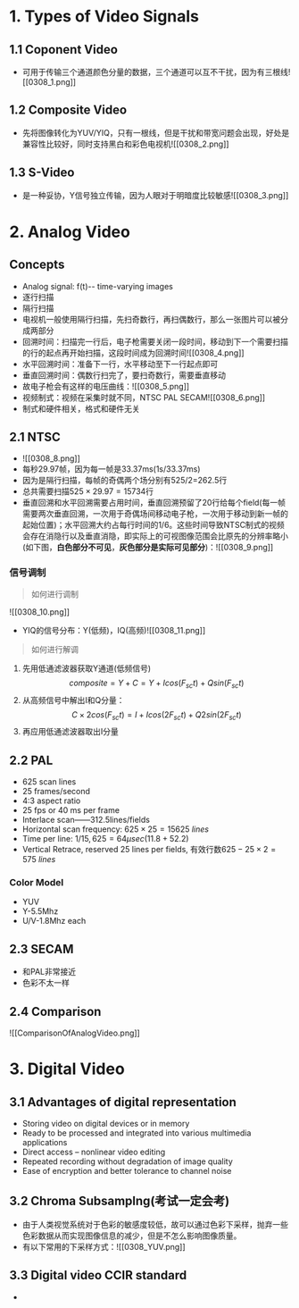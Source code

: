 # 1. Types of Video Signals 

## 1.1 Coponent Video

+ 可用于传输三个通道颜色分量的数据，三个通道可以互不干扰，因为有三根线![[0308_1.png]]

## 1.2 Composite Video

+ 先将图像转化为YUV/YIQ，只有一根线，但是干扰和带宽问题会出现，好处是兼容性比较好，同时支持黑白和彩色电视机![[0308_2.png]]

## 1.3 S-Video

+ 是一种妥协，Y信号独立传输，因为人眼对于明暗度比较敏感![[0308_3.png]]


# 2. Analog Video

## Concepts

+ Analog signal: f(t)-- time-varying images
+ 逐行扫描
+ 隔行扫描
+ 电视机一般使用隔行扫描，先扫奇数行，再扫偶数行，那么一张图片可以被分成两部分
+ 回溯时间：扫描完一行后，电子枪需要关闭一段时间，移动到下一个需要扫描的行的起点再开始扫描，这段时间成为回溯时间![[0308_4.png]]
+ 水平回溯时间：准备下一行，水平移动至下一行起点即可
+ 垂直回溯时间：偶数行扫完了，要扫奇数行，需要垂直移动
+ 故电子枪会有这样的电压曲线：![[0308_5.png]]
+ 视频制式：视频在采集时就不同，NTSC PAL SECAM![[0308_6.png]]
+ 制式和硬件相关，格式和硬件无关
## 2.1 NTSC

+ ![[0308_8.png]]
+ 每秒29.97帧，因为每一帧是33.37ms(1s/33.37ms)
+ 因为是隔行扫描，每帧的奇偶两个场分别有525/2=262.5行
+ 总共需要扫描$525\times 29.97=15734$行
+ 垂直回溯和水平回溯需要占用时间，垂直回溯预留了20行给每个field(每一帧需要两次垂直回溯，一次用于奇偶场间移动电子枪，一次用于移动到新一帧的起始位置)；水平回溯大约占每行时间的1/6。这些时间导致NTSC制式的视频会存在消隐行以及垂直消隐，即实际上的可视图像范围会比原先的分辨率略小(如下图，**白色部分不可见**，**灰色部分是实际可见部分**)：![[0308_9.png]]
### 信号调制

> 如何进行调制

![[0308_10.png]]
+ YIQ的信号分布：Y(低频)，IQ(高频)![[0308_11.png]]
> 如何进行解调
1. 先用低通滤波器获取Y通道(低频信号) $$composite = Y+C=Y+Icos(F_{sc}t)+Qsin(F_{sc}t)$$
2. 从高频信号中解出I和Q分量：$$C\times 2cos(F_{sc}t)=I+Icos(2F_{sc}t)+Q2sin(2F_{sc}t)$$
3. 再应用低通滤波器取出I分量

## 2.2 PAL

+ 625 scan lines
+ 25 frames/second 
+ 4:3 aspect ratio
+ 25 fps or 40 ms per frame
+ Interlace scan——312.5lines/fields
+ Horizontal scan frequency: $625\times25=15625\ lines$
+ Time per line: $1/15,625 = 64 \mu sec(11.8+52.2)$
+ Vertical Retrace, reserved 25 lines per fields, 有效行数$625-25\times2=575\ lines$
### Color Model

+ YUV
+ Y-5.5Mhz 
+ U/V-1.8Mhz each

## 2.3 SECAM

+ 和PAL非常接近
+ 色彩不太一样

## 2.4 Comparison

![[ComparisonOfAnalogVideo.png]]
# 3. Digital Video

## 3.1 Advantages of digital representation

+ Storing video on digital devices or in memory
+ Ready to be processed and integrated into various multimedia applications
+ Direct access – nonlinear video editing
+ Repeated recording without degradation of image quality
+ Ease of encryption and better tolerance to channel noise

## 3.2 Chroma Subsamplng(考试一定会考)

+ 由于人类视觉系统对于色彩的敏感度较低，故可以通过色彩下采样，抛弃一些色彩数据从而实现图像信息的减少，但是不怎么影响图像质量。
+ 有以下常用的下采样方式：![[0308_YUV.png]]

## 3.3 Digital video CCIR standard

+ 
